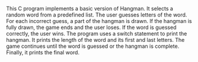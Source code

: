 This C program implements a basic version of Hangman.
It selects a random word from a predefined list.
The user guesses letters of the word.
For each incorrect guess, a part of the hangman is drawn.
If the hangman is fully drawn, the game ends and the user loses.
If the word is guessed correctly, the user wins.
The program uses a switch statement to print the hangman.
It prints the length of the word and its first and last letters.
The game continues until the word is guessed or the hangman is complete.
Finally, it prints the final word.
